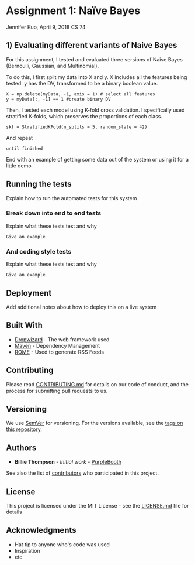 # Assignment 1: Naïve Bayes

Jennifer Kuo, April 9, 2018
CS 74

## 1) Evaluating different variants of Naive Bayes

For this assignment, I tested and evaluated three versions of Naive Bayes (Bernoulli, Gaussian, and Multinomial). 

To do this, I first split my data into X and y. X includes all the features being tested. y has the DV, transformed to be a binary boolean value.

```
X = np.delete(myData, -1, axis = 1) # select all features
y = myData[:, -1] == 1 #create binary DV
```

Then, I tested each model using K-fold cross validation. I specifically used stratified K-folds, which preserves the proportions of each class.
```
skf = StratifiedKFold(n_splits = 5, random_state = 42)
```

And repeat

```
until finished
```

End with an example of getting some data out of the system or using it for a little demo

## Running the tests

Explain how to run the automated tests for this system

### Break down into end to end tests

Explain what these tests test and why

```
Give an example
```

### And coding style tests

Explain what these tests test and why

```
Give an example
```

## Deployment

Add additional notes about how to deploy this on a live system

## Built With

* [Dropwizard](http://www.dropwizard.io/1.0.2/docs/) - The web framework used
* [Maven](https://maven.apache.org/) - Dependency Management
* [ROME](https://rometools.github.io/rome/) - Used to generate RSS Feeds

## Contributing

Please read [CONTRIBUTING.md](https://gist.github.com/PurpleBooth/b24679402957c63ec426) for details on our code of conduct, and the process for submitting pull requests to us.

## Versioning

We use [SemVer](http://semver.org/) for versioning. For the versions available, see the [tags on this repository](https://github.com/your/project/tags). 

## Authors

* **Billie Thompson** - *Initial work* - [PurpleBooth](https://github.com/PurpleBooth)

See also the list of [contributors](https://github.com/your/project/contributors) who participated in this project.

## License

This project is licensed under the MIT License - see the [LICENSE.md](LICENSE.md) file for details

## Acknowledgments

* Hat tip to anyone who's code was used
* Inspiration
* etc
